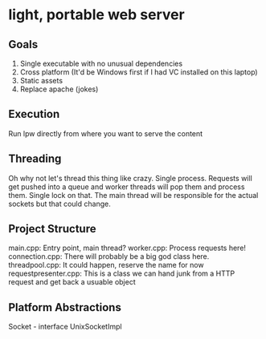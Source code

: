 # light, portable web server #

## Goals ##
1. Single executable with no unusual dependencies
2. Cross platform (It'd be Windows first if I had VC installed on this laptop)
3. Static assets
4. Replace apache (jokes)

## Execution ##

Run lpw directly from where you want to serve the content

## Threading ##

Oh why not let's thread this thing like crazy. Single process. Requests will get pushed into a queue and worker threads will pop them and process them. Single lock on that. The main thread will be responsible for the actual sockets but that could change.

## Project Structure ##

main.cpp: Entry point, main thread?
worker.cpp: Process requests here!
connection.cpp: There will probably be a big god class here.
threadpool.cpp: It could happen, reserve the name for now
requestpresenter.cpp: This is a class we can hand junk from a HTTP request and get back a usuable object


## Platform Abstractions ##

Socket - interface
UnixSocketImpl